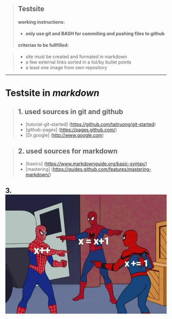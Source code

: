 > ## Testsite ##
>
> #### working instructions: ####
>
> * **only use git and BASH for commiting and pushing files to github**
>
> #### criterias to be fullfilled: ####

> * site must be created and formated in markdown
> * a few external links sorted in a list/by bullet points
> * a least one image from own repository



---------------------------------------------------------------------------------------------------------------------

# Testsite in *markdown*

> ## 1. used sources in git and github
> * [tutorial-git-started] (https://github.com/taitruong/git-started)
> * [github-pages] (https://pages.github.com/)
> * [Dr.google] (http://www.google.com)

> ## 2. used sources for markdown
> * [basics] (https://www.markdownguide.org/basic-syntax/)
> * [mastering] (https://guides.github.com/features/mastering-markdown/)

## 3. ![repo image](https://github.com/KlugeCh/exercises/blob/master/spiderware.png)

